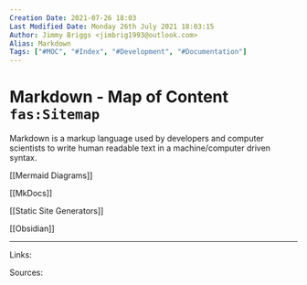 ```yaml
---
Creation Date: 2021-07-26 18:03
Last Modified Date: Monday 26th July 2021 18:03:15
Author: Jimmy Briggs <jimbrig1993@outlook.com>
Alias: Markdown
Tags: ["#MOC", "#Index", "#Development", "#Documentation"]
---
```


# Markdown - Map of Content `fas:Sitemap`

Markdown is a markup language used by developers and computer scientists to write human readable text in a machine/computer driven syntax.

[[Mermaid Diagrams]]

[[MkDocs]]

[[Static Site Generators]]

[[Obsidian]]

***

Links: 

Sources:


